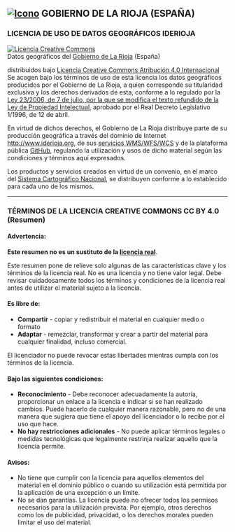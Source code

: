 ## [![Icono](http://www.iderioja.larioja.org/imagenes/logo_iderioja_56x70.gif)](http://www.iderioja.org)  GOBIERNO DE LA RIOJA (ESPAÑA)

<h3>LICENCIA DE USO DE DATOS GEOGRÁFICOS IDERIOJA</h3>

<a rel="license" href="http://creativecommons.org/licenses/by/4.0/deed.es"><img alt="Licencia Creative Commons" style="border-width:0" src="http://i.creativecommons.org/l/by/4.0/88x31.png" /></a>
<br />
Datos geográficos del [Gobierno de La Rioja](http://www.larioja.org) (España)

distribuidos bajo [Licencia Creative Commons Atribución 4.0 Internacional](http://creativecommons.org/licenses/by/4.0/legalcode)
<br />
Se acogen bajo los términos de uso de esta licencia los datos geográficos producidos por el Gobierno de La Rioja, a quien corresponde su titularidad exclusiva y los derechos derivados de esta, conforme a lo regulado por la <a href="http://www.boe.es/boe/dias/2006/07/08/pdfs/A25561-25572.pdf">Ley 23/2006, de 7 de julio, por la que se modifica el texto refundido de la Ley de Propiedad Intelectual</a>, aprobado por el Real Decreto Legislativo 1/1996, de 12 de abril.

En virtud de dichos derechos, el Gobierno de La Rioja distribuye parte de su producción geográfica a través del dominio de Internet <a href="http://www.iderioja.org">http://www.iderioja.org</a>, de sus <a href="http://www.iderioja.larioja.org/index.php?id=14&lang=es">servicios WMS/WFS/WCS</a> y de la plataforma pública <a href="http://github.com/iderioja">GitHub</a>, regulando la utilización y usos de dicho material según las condiciones y términos aquí expresados.

Los productos y servicios creados en virtud de un convenio, en el marco del [Sistema Cartográfico Nacional](www.scne.es), se distribuyen conforme a lo establecido para cada uno de los mismos.

<hr />

<h3>TÉRMINOS DE LA LICENCIA CREATIVE COMMONS CC BY 4.0 (Resumen)</h3>

<h4>Advertencia:</h4>

**Este resumen no es un sustituto de la [licencia real](http://creativecommons.org/licenses/by/4.0/legalcode)**.

Este resumen pone de relieve solo algunas de las características clave y los términos de la licencia real. No es una licencia y no tiene valor legal. Debe revisar cuidadosamente todos los términos y condiciones de la licencia real antes de utilizar el material sujeto a la licencia.

<h4> Es libre de:</h4>

*  **Compartir** - copiar y redistribuir el material en cualquier medio o formato
*  **Adaptar** - remezclar, transformar y crear a partir del material para cualquier finalidad, incluso comercial.

El licenciador no puede revocar estas libertades mientras cumpla con los términos de la licencia.

<h4>Bajo las siguientes condiciones:</h4>

*  **Reconocimiento** - Debe reconocer adecuadamente la autoría, proporcionar un enlace a la licencia e indicar si se han realizado cambios. Puede hacerlo de cualquier manera razonable, pero no de una manera que sugiera que tiene el apoyo del licenciador o lo recibe por el uso que hace.
*  **No hay restricciones adicionales** - No puede aplicar términos legales o medidas tecnológicas que legalmente restrinja realizar aquello que la licencia permite.

<h4>Avisos:</h4>

*  No tiene que cumplir con la licencia para aquellos elementos del material en el dominio público o cuando su utilización está permitida por la aplicación de una excepción o un límite.
*  No se dan garantías. La licencia puede no ofrecer todos los permisos necesarios para la utilización prevista. Por ejemplo, otros derechos como los de publicidad, privacidad, o los derechos morales pueden limitar el uso del material.
